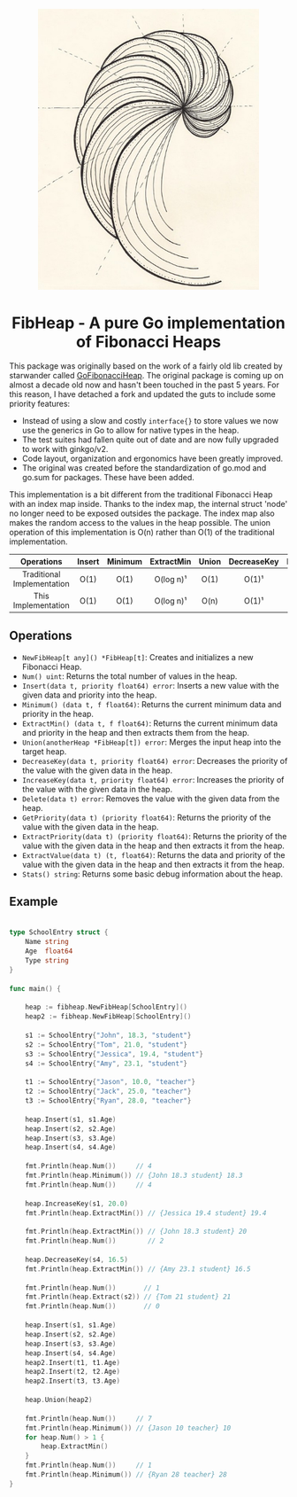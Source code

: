 <p align="center">
  <img width=400 src="./docs/fibpattern.jpg">
</p>

<h1 align="center">
    FibHeap - A pure Go implementation of Fibonacci Heaps
</h1>

This package was originally based on the work of a fairly old lib created by starwander called [GoFibonacciHeap](https://github.com/starwander/GoFibonacciHeap). The original package is coming up on almost a decade old now and hasn't been touched in the past 5 years. For this reason, I have detached a fork and updated the guts to include some priority features:
- Instead of using a slow and costly `interface{}` to store values we now use the generics in Go to allow for native types in the heap.
- The test suites had fallen quite out of date and are now fully upgraded to work with ginkgo/v2.
- Code layout, organization and ergonomics have been greatly improved.
- The original was created before the standardization of go.mod and go.sum for packages. These have been added.

This implementation is a bit different from the traditional Fibonacci Heap with an index map inside. Thanks to the index map, the internal struct 'node' no longer need to be exposed outsides the package. The index map also makes the random access to the values in the heap possible. The union operation of this implementation is O(n) rather than O(1) of the traditional implementation.

| Operations                 | Insert | Minimum | ExtractMin | Union | DecreaseKey | IncreaseKey | Delete    | Get  |
| :------------------------: | :----: | :-----: | :--------: | :---: | :---------: | :---------: | :-------: | :--: |
| Traditional Implementation | O(1)   | O(1)    | O(log n)¹  | O(1)  | O(1)¹       | O(1)¹       | O(log n)¹ | N/A  |
| This Implementation        | O(1)   | O(1)    | O(log n)¹  | O(n)  | O(1)¹       | O(1)¹       | O(log n)¹ | O(1) |


## Operations

- `NewFibHeap[t any]() *FibHeap[t]`: Creates and initializes a new Fibonacci Heap.
- `Num() uint`: Returns the total number of values in the heap.
- `Insert(data t, priority float64) error`: Inserts a new value with the given data and priority into the heap.
- `Minimum() (data t, f float64)`: Returns the current minimum data and priority in the heap.
- `ExtractMin() (data t, f float64)`: Returns the current minimum data and priority in the heap and then extracts them from the heap.
- `Union(anotherHeap *FibHeap[t]) error`: Merges the input heap into the target heap.
- `DecreaseKey(data t, priority float64) error`: Decreases the priority of the value with the given data in the heap.
- `IncreaseKey(data t, priority float64) error`: Increases the priority of the value with the given data in the heap.
- `Delete(data t) error`: Removes the value with the given data from the heap.
- `GetPriority(data t) (priority float64)`: Returns the priority of the value with the given data in the heap.
- `ExtractPriority(data t) (priority float64)`: Returns the priority of the value with the given data in the heap and then extracts it from the heap.
- `ExtractValue(data t) (t, float64)`: Returns the data and priority of the value with the given data in the heap and then extracts it from the heap.
- `Stats() string`: Returns some basic debug information about the heap.



## Example
```go

type SchoolEntry struct {
	Name string
	Age  float64
	Type string
}

func main() {

	heap := fibheap.NewFibHeap[SchoolEntry]()
	heap2 := fibheap.NewFibHeap[SchoolEntry]()

	s1 := SchoolEntry{"John", 18.3, "student"}
	s2 := SchoolEntry{"Tom", 21.0, "student"}
	s3 := SchoolEntry{"Jessica", 19.4, "student"}
	s4 := SchoolEntry{"Amy", 23.1, "student"}

	t1 := SchoolEntry{"Jason", 10.0, "teacher"}
	t2 := SchoolEntry{"Jack", 25.0, "teacher"}
	t3 := SchoolEntry{"Ryan", 28.0, "teacher"}

	heap.Insert(s1, s1.Age)
	heap.Insert(s2, s2.Age)
	heap.Insert(s3, s3.Age)
	heap.Insert(s4, s4.Age)

	fmt.Println(heap.Num())     // 4
	fmt.Println(heap.Minimum()) // {John 18.3 student} 18.3
	fmt.Println(heap.Num())     // 4

	heap.IncreaseKey(s1, 20.0)
	fmt.Println(heap.ExtractMin()) // {Jessica 19.4 student} 19.4

	fmt.Println(heap.ExtractMin()) // {John 18.3 student} 20
	fmt.Println(heap.Num())        // 2

	heap.DecreaseKey(s4, 16.5)
	fmt.Println(heap.ExtractMin()) // {Amy 23.1 student} 16.5

	fmt.Println(heap.Num())       // 1
	fmt.Println(heap.Extract(s2)) // {Tom 21 student} 21
	fmt.Println(heap.Num())       // 0

	heap.Insert(s1, s1.Age)
	heap.Insert(s2, s2.Age)
	heap.Insert(s3, s3.Age)
	heap.Insert(s4, s4.Age)
	heap2.Insert(t1, t1.Age)
	heap2.Insert(t2, t2.Age)
	heap2.Insert(t3, t3.Age)

	heap.Union(heap2)

	fmt.Println(heap.Num())     // 7
	fmt.Println(heap.Minimum()) // {Jason 10 teacher} 10
	for heap.Num() > 1 {
		heap.ExtractMin()
	}
	fmt.Println(heap.Num())     // 1
	fmt.Println(heap.Minimum()) // {Ryan 28 teacher} 28
}
```